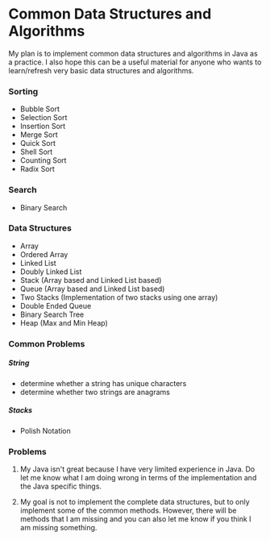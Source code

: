 # Common Data Structures and Algorithms

My plan is to implement common data structures and algorithms in Java as a practice. I also hope this can be 
a useful material for anyone who wants to learn/refresh very basic data structures and algorithms.

### Sorting
- Bubble Sort
- Selection Sort
- Insertion Sort
- Merge Sort
- Quick Sort
- Shell Sort
- Counting Sort
- Radix Sort

### Search
- Binary Search

### Data Structures
- Array
- Ordered Array
- Linked List
- Doubly Linked List
- Stack (Array based and Linked List based)
- Queue (Array based and Linked List based)
- Two Stacks (Implementation of two stacks using one array)
- Double Ended Queue
- Binary Search Tree
- Heap (Max and Min Heap)

### Common Problems
##### String
- determine whether a string has unique characters
- determine whether two strings are anagrams

##### Stacks
- Polish Notation


### Problems 

1. My Java isn't great because I have very limited experience in Java. Do let me know what I am doing wrong
in terms of the implementation and the Java specific things.

2. My goal is not to implement the complete data structures, but to only implement some of the common methods.
However, there will be methods that I am missing and you can also let me know if you think I am missing something.
